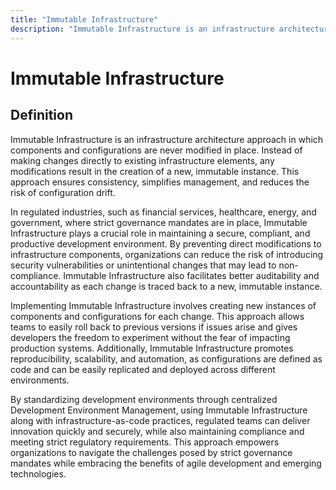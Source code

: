 ```yaml
---
title: "Immutable Infrastructure"
description: "Immutable Infrastructure is an infrastructure architecture approach in which components and configurations are never modified in place. Instead of making changes directly to existing infrastructure elements, any modifications result in the creation of a new, immutable instance. This approach ensures consistency, simplifies management, and reduces the risk of configuration drift."
---
```


# Immutable Infrastructure

## Definition

Immutable Infrastructure is an infrastructure architecture approach in which components and configurations are never modified in place. Instead of making changes directly to existing infrastructure elements, any modifications result in the creation of a new, immutable instance. This approach ensures consistency, simplifies management, and reduces the risk of configuration drift.

In regulated industries, such as financial services, healthcare, energy, and government, where strict governance mandates are in place, Immutable Infrastructure plays a crucial role in maintaining a secure, compliant, and productive development environment. By preventing direct modifications to infrastructure components, organizations can reduce the risk of introducing security vulnerabilities or unintentional changes that may lead to non-compliance. Immutable Infrastructure also facilitates better auditability and accountability as each change is traced back to a new, immutable instance.

Implementing Immutable Infrastructure involves creating new instances of components and configurations for each change. This approach allows teams to easily roll back to previous versions if issues arise and gives developers the freedom to experiment without the fear of impacting production systems. Additionally, Immutable Infrastructure promotes reproducibility, scalability, and automation, as configurations are defined as code and can be easily replicated and deployed across different environments.

By standardizing development environments through centralized Development Environment Management, using Immutable Infrastructure along with infrastructure-as-code practices, regulated teams can deliver innovation quickly and securely, while also maintaining compliance and meeting strict regulatory requirements. This approach empowers organizations to navigate the challenges posed by strict governance mandates while embracing the benefits of agile development and emerging technologies.

